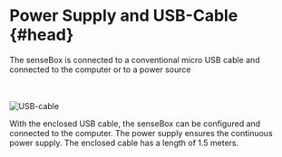 # Power Supply and USB-Cable {#head}
<div class="description">The senseBox is connected to a conventional micro USB cable and connected to the computer or to a power source</div>

<div class="line">
    <br>
    <br>
</div>

![USB-cable](../../../../pictures/USB_cable.png)

With the enclosed USB cable, the senseBox can be configured and connected to the computer. The power supply ensures the continuous power supply. The enclosed cable has a length of 1.5 meters.

